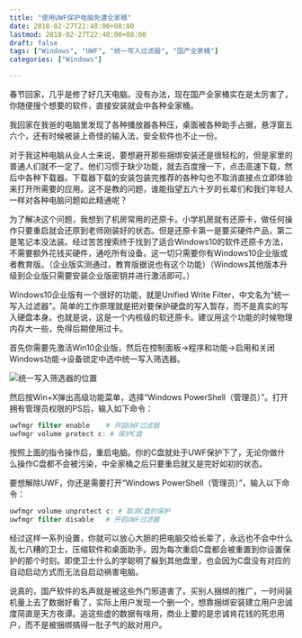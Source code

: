 ```yaml
---
title: "使用UWF保护电脑免遭全家桶"
date: 2018-02-27T22:48:00+08:00
lastmod: 2018-02-27T22:48:00+08:00
draft: false
tags: ["Windows", "UWF", "统一写入过滤器", "国产全家桶"]
categories: ["Windows"]

---
```


春节回家，几乎是修了好几天电脑。没有办法，现在国产全家桶实在是太厉害了，你随便搜个想要的软件，直接安装就会中各种全家桶。

我回家在我爸的电脑里发现了各种播放器各种压，桌面被各种助手占据，悬浮窗五六个，还有时候被装上奇怪的输入法，安全软件也不止一份。

对于我这种电脑从业人士来说，要想避开那些捆绑安装还是很轻松的，但是家里的普通人们就不一定了。他们习惯于缺少功能，就去百度搜一下，点击高速下载，然后中各种下载器。下载器下载的安装包装完推荐的各种勾也不取消直接点立即体验来打开所需要的应用。这不是教的问题，谁能指望五六十岁的长辈们和我们年轻人一样对各种电脑问题如此精通呢？

为了解决这个问题，我想到了机房常用的还原卡。小学机房就有还原卡，做任何操作只要重启就会还原到老师刚装好的状态。但是还原卡第一是要买硬件产品，第二是笔记本没法装。经过苦苦搜索终于找到了适合Windows10的软件还原卡方法，不需要额外花钱买硬件，通吃所有设备。这一切只需要你有Windows10企业版或者教育版。（企业版实测通过，教育版据说也有这个功能）（Windows其他版本升级到企业版只需要安装企业版密钥并进行激活即可。）

<!--more-->

Windows10企业版有一个很好的功能，就是Unified Write Filter，中文名为“统一写入过滤器”。简单的工作原理就是把对要保护硬盘的写入暂存，而不是真实的写入硬盘本身。也就是说，这是一个内核级的软还原卡。建议用这个功能的时候物理内存大一些，免得后期使用过卡。

首先你需要先激活Win10企业版，然后在控制面板->程序和功能->启用和关闭Windows功能->设备锁定中选中统一写入筛选器。

![统一写入筛选器的位置](/img/ufw1.png)

然后按Win+X弹出高级功能菜单，选择“Windows PowerShell（管理员）”。打开拥有管理员权限的PS后，输入如下命令：

```powershell
uwfmgr filter enable	# 开启UWF过滤器
uwfmgr volume protect c: # 保护C盘
```

按照上面的指令操作后，重启电脑。你的C盘就处于UWF保护下了，无论你做什么操作C盘都不会被污染，中全家桶之后只要重启就又是完好如初的状态。

要想解除UWF，你还是需要打开“Windows PowerShell（管理员）”，输入以下命令：
```powershell
uwfmgr volume unprotect c: # 取消C盘的保护
uwfmgr filter disable	# 开启UWF过滤器
```

经过这样一系列设置，你就可以放心大胆的把电脑交给长辈了，永远也不会中什么乱七八糟的卫士，压缩软件和桌面助手。因为每次重启C盘都会被重置到你设置保护的那个时刻。即使卫士什么的学聪明了躲到其他盘里，也会因为C盘没有对应的自动启动方式而无法自启动祸害电脑。

说真的，国产软件的名声就是被这些外门邪道害了。买别人捆绑的推广，一时间装机量上去了数据好看了，实际上用户发现一个删一个，想靠捆绑安装建立用户忠诚度简直是天方夜谭。追这些虚的数据有啥用，商业上要的是忠诚肯花钱的死忠用户，而不是被捆绑搞得一肚子气的敌对用户。
